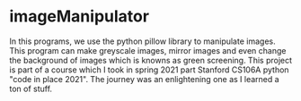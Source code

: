 # imageManipulator
In this programs, we use the python pillow library to manipulate images. This program can make greyscale images, mirror images and even change the background of images which is knowns as green screening. This project is part of a course which I took in spring 2021 part Stanford CS106A python "code in place 2021". The journey was an enlightening one as I learned a ton of stuff.

